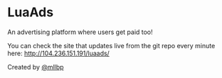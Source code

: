 # LuaAds
An advertising platform where users get paid too!

You can check the site that updates live from the git repo every minute here: http://104.236.151.191/luaads/

Created by [@mllbp](http://scriptvegas.com) 
